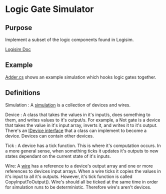 # Logic Gate Simulator

## Purpose

Implement a subset of the logic components found in Logisim.

[Logisim Doc](http://www.cburch.com/logisim/docs/2.7/en/html/libs/index.html)

## Example

[Adder.cs](GateSim/Simulations/Adder.cs) shows an example simulation which hooks logic gates together.

## Definitions

Simulation : A [simulation](GateSim/Sim.cs) is a collection of devices and wires.

Device : A class that takes the values in it's input/s, does something to them, and writes values to it's output/s. For example, a Not gate is a device that takes the value in it's input array, inverts it, and writes it to it's output. There's an [IDevice interface](GateSim/IDevice.cs) that a class can implement to become a device. Devices can contain other devices.

Tick : A device has a tick function. This is where it's computation occurs. In a more general sense, when something ticks it updates it's outputs to new states dependant on the current state of it's inputs.

Wire: A [wire](GateSim/Wiring/Wire.cs) has a reference to a device's output array and one or more references to devices input arrays. When a wire ticks it copies the values in it's input to all it's outputs. However, it's tick function is called CopyInputToOutput(). Wire's should all be ticked at the same time in order for simulation runs to be deterministic. Therefore wire's aren't devices.
